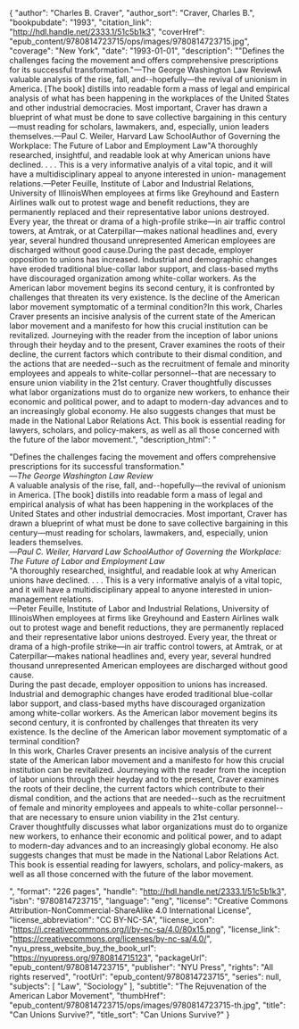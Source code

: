 {
  "author": "Charles B. Craver",
  "author_sort": "Craver, Charles B.",
  "bookpubdate": "1993",
  "citation_link": "http://hdl.handle.net/2333.1/51c5b1k3",
  "coverHref": "epub_content/9780814723715/ops/images/9780814723715.jpg",
  "coverage": "New York",
  "date": "1993-01-01",
  "description": "\"Defines the challenges facing the movement and offers comprehensive prescriptions for its successful transformation.\"—The George Washington Law ReviewA valuable analysis of the rise, fall, and--hopefully—the revival of unionism in America.  [The book] distills into readable form a mass of legal and empirical analysis of what has been happening in the workplaces of the United States and other industrial democracies.  Most important, Craver has drawn a blueprint of what must be done to save collective bargaining in this century—must reading for scholars, lawmakers, and, especially, union leaders themselves.—Paul C. Weiler, Harvard Law SchoolAuthor of Governing the Workplace:  The Future of Labor and  Employment Law\"A thoroughly researched, insightful, and readable look at why American unions have declined. . . . This is a very informative analyis of a vital topic, and it will have a multidisciplinary appeal to anyone interested in union- management relations.—Peter Feuille, Institute of Labor and Industrial Relations,  University of IllinoisWhen employees at firms like Greyhound and Eastern Airlines walk out to protest wage and benefit reductions, they are permanently replaced and their representative labor unions destroyed.  Every year, the threat or drama of a high-profile strike—in air traffic control towers, at Amtrak, or at Caterpillar—makes national headlines and, every year, several hundred thousand unrepresented American employees are discharged without good cause.During the past decade, employer opposition to unions has increased.  Industrial and demographic changes have eroded traditional blue-collar labor support, and class-based myths have discouraged organization among white-collar workers.  As the American labor movement begins its second century, it is confronted by challenges that threaten its very existence.  Is the decline of the American labor movement symptomatic of a terminal condition?In this work, Charles Craver presents an incisive analysis of the current state of the American labor movement and a manifesto for how this crucial institution can be revitalized.  Journeying with the reader from the inception of labor unions through their heyday and to the present, Craver examines the roots of their decline, the current factors which contribute to their dismal condition, and the actions that are needed--such as the recruitment of female and minority employees and appeals to white-collar personnel--that are necessary to ensure union viability in the 21st century.  Craver thoughtfully discusses what labor organizations must do to organize new workers, to enhance their economic and political power, and to adapt to modern-day advances and to an increasingly global economy.  He also suggests changes that must be made in the National Labor Relations Act.  This book is essential reading for lawyers, scholars, and policy-makers, as well as all those concerned with the future of the labor movement.",
  "description_html": "<p>\"Defines the challenges facing the movement and offers comprehensive prescriptions for its successful transformation.\"<br>—<i>The George Washington Law Review</i><br>A valuable analysis of the rise, fall, and--hopefully—the revival of unionism in America.  [The book] distills into readable form a mass of legal and empirical analysis of what has been happening in the workplaces of the United States and other industrial democracies.  Most important, Craver has drawn a blueprint of what must be done to save collective bargaining in this century—must reading for scholars, lawmakers, and, especially, union leaders themselves.<br>—<i>Paul C. Weiler, Harvard Law SchoolAuthor of Governing the Workplace:  The Future of Labor and  Employment Law</i><br>\"A thoroughly researched, insightful, and readable look at why American unions have declined. . . . This is a very informative analyis of a vital topic, and it will have a multidisciplinary appeal to anyone interested in union- management relations.<br>—Peter Feuille, Institute of Labor and Industrial Relations,  University of IllinoisWhen employees at firms like Greyhound and Eastern Airlines walk out to protest wage and benefit reductions, they are permanently replaced and their representative labor unions destroyed.  Every year, the threat or drama of a high-profile strike—in air traffic control towers, at Amtrak, or at Caterpillar—makes national headlines and, every year, several hundred thousand unrepresented American employees are discharged without good cause.<br>During the past decade, employer opposition to unions has increased.  Industrial and demographic changes have eroded traditional blue-collar labor support, and class-based myths have discouraged organization among white-collar workers.  As the American labor movement begins its second century, it is confronted by challenges that threaten its very existence.  Is the decline of the American labor movement symptomatic of a terminal condition?<br>In this work, Charles Craver presents an incisive analysis of the current state of the American labor movement and a manifesto for how this crucial institution can be revitalized.  Journeying with the reader from the inception of labor unions through their heyday and to the present, Craver examines the roots of their decline, the current factors which contribute to their dismal condition, and the actions that are needed--such as the recruitment of female and minority employees and appeals to white-collar personnel--that are necessary to ensure union viability in the 21st century.<br>  Craver thoughtfully discusses what labor organizations must do to organize new workers, to enhance their economic and political power, and to adapt to modern-day advances and to an increasingly global economy.  He also suggests changes that must be made in the National Labor Relations Act.  This book is essential reading for lawyers, scholars, and policy-makers, as well as all those concerned with the future of the labor movement.</p>",
  "format": "226 pages",
  "handle": "http://hdl.handle.net/2333.1/51c5b1k3",
  "isbn": "9780814723715",
  "language": "eng",
  "license": "Creative Commons Attribution-NonCommercial-ShareAlike 4.0 International License",
  "license_abbreviation": "CC BY-NC-SA",
  "license_icon": "https://i.creativecommons.org/l/by-nc-sa/4.0/80x15.png",
  "license_link": "https://creativecommons.org/licenses/by-nc-sa/4.0/",
  "nyu_press_website_buy_the_book_url": "https://nyupress.org/9780814715123",
  "packageUrl": "epub_content/9780814723715",
  "publisher": "NYU Press",
  "rights": "All rights reserved",
  "rootUrl": "epub_content/9780814723715",
  "series": null,
  "subjects": [
    "Law",
    "Sociology"
  ],
  "subtitle": "The Rejuvenation of the American Labor Movement",
  "thumbHref": "epub_content/9780814723715/ops/images/9780814723715-th.jpg",
  "title": "Can Unions Survive?",
  "title_sort": "Can Unions Survive?"
}
